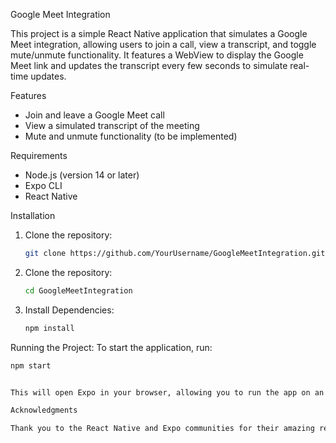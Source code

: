 Google Meet Integration

This project is a simple React Native application that simulates a Google Meet integration, allowing users to join a call, view a transcript, and toggle mute/unmute functionality. It features a WebView to display the Google Meet link and updates the transcript every few seconds to simulate real-time updates.


Features

- Join and leave a Google Meet call
- View a simulated transcript of the meeting
- Mute and unmute functionality (to be implemented)

Requirements

- Node.js (version 14 or later)
- Expo CLI
- React Native

Installation

1. Clone the repository:
   ```bash
   git clone https://github.com/YourUsername/GoogleMeetIntegration.git

2. Clone the repository:
   ```bash
   cd GoogleMeetIntegration

3. Install Dependencies:
   ```bash
   npm install


Running the Project:
To start the application, run:
   ```bash
   npm start


This will open Expo in your browser, allowing you to run the app on an emulator or your mobile device.

Acknowledgments

Thank you to the React Native and Expo communities for their amazing resources
